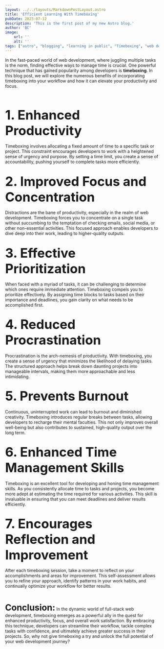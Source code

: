 ```yaml
---
layout: ../../layouts/MarkdownPostLayout.astro
title: 'Efficient Learning With Timeboxing'
pubDate: 2023-07-12
description: 'This is the first post of my new Astro blog.'
author: 'BC'
image:
    url: ''
    alt: ''
tags: ["astro", "blogging", "learning in public", "Timeboxing", "web development"]
---
```


In the fast-paced world of web development, where juggling multiple tasks is the norm, finding effective ways to manage time is crucial. One powerful technique that has gained popularity among developers is **timeboxing**. In this blog post, we will explore the numerous benefits of incorporating timeboxing into your workflow and how it can elevate your productivity and focus.

<br>

## <span style="font-size: 2em;">1. Enhanced Productivity</span>

   Timeboxing involves allocating a fixed amount of time to a specific task or project. This constraint encourages developers to work with a heightened sense of urgency and purpose. By setting a time limit, you create a sense of accountability, pushing yourself to complete tasks more efficiently.

## <span style="font-size: 2em;">2. Improved Focus and Concentration</span>
   Distractions are the bane of productivity, especially in the realm of web development. Timeboxing forces you to concentrate on a single task without succumbing to the temptation of checking emails, social media, or other non-essential activities. This focused approach enables developers to dive deep into their work, leading to higher-quality outputs.

## <span style="font-size: 2em;">3. Effective Prioritization</span>
   When faced with a myriad of tasks, it can be challenging to determine which ones require immediate attention. Timeboxing compels you to prioritize effectively. By assigning time blocks to tasks based on their importance and deadlines, you gain clarity on what needs to be accomplished first.

## <span style="font-size: 2em;">4. Reduced Procrastination</span>
   Procrastination is the arch-nemesis of productivity. With timeboxing, you create a sense of urgency that minimizes the likelihood of delaying tasks. The structured approach helps break down daunting projects into manageable intervals, making them more approachable and less intimidating.

## <span style="font-size: 2em;">5. Prevents Burnout</span>
   Continuous, uninterrupted work can lead to burnout and diminished creativity. Timeboxing introduces regular breaks between tasks, allowing developers to recharge their mental faculties. This not only improves overall well-being but also contributes to sustained, high-quality output over the long term.

## <span style="font-size: 2em;">6. Enhanced Time Management Skills</span>
   Timeboxing is an excellent tool for developing and honing time management skills. As you consistently allocate time to tasks and projects, you become more adept at estimating the time required for various activities. This skill is invaluable in ensuring that you can meet deadlines and deliver results efficiently.

## <span style="font-size: 2em;">7. Encourages Reflection and Improvement</span>
   After each timeboxing session, take a moment to reflect on your accomplishments and areas for improvement. This self-assessment allows you to refine your approach, identify patterns in your work habits, and continually optimize your workflow for better results.

<br>

<span style="font-size: 2em;">**Conclusion:**</span>
In the dynamic world of full-stack web development, timeboxing emerges as a powerful ally in the quest for enhanced productivity, focus, and overall work satisfaction. By embracing this technique, developers can streamline their workflow, tackle complex tasks with confidence, and ultimately achieve greater success in their projects. So, why not give timeboxing a try and unlock the full potential of your web development journey?
